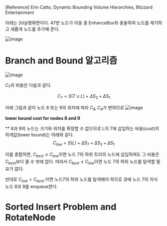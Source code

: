 [Reference] Erin Catto, Dynamic Bounding Volume Hierarchies, Blizzard Entertainment

아래는 2d실행화면이다. 47번 노드가 이동 중 EnhanceBox와 충돌하여 노드를 제거하고 새롭게 노드를 추가해 준다.

![image](https://github.com/mekjh12/BVH2d/assets/122244587/fc5e0d19-9b29-4915-8f71-a5ecdb7926da)

# Branch and Bound 알고리즘

![image](https://github.com/mekjh12/BVH2d/assets/122244587/4d1ff281-583b-4716-9493-cc661c301e1d)

$C_7$의 비용은 다음과 같다.

$$ C_{7}=S(7\cup L)+\Delta S_{3}+\Delta S_{1} $$


아래 그림과 같이 노드 8 또는 9의 위치에 따라 $C_8, C_9$가 변하므로 
![image](https://github.com/mekjh12/BVH2d/assets/122244587/344e3912-6b57-4e39-8778-865ea996bb24)

<b>lower bound cost for nodes 8 and 9</b>

** 8과 9의 노드는 크기와 위치를 확정할 수 없으므로 L이 7에 삽입하는 비용(cost)의 하계값(lower bound)는 아래와 같다.
$$C_{low}=S(L)+\Delta S_{7}+\Delta S_{3}+\Delta S_{1}$$

이를 종합하면, $C_{best}\leq C_{low}$이면 노드 7의 하위 트리의 노드에 삽입하여도 그 비용은 $C_{best}$보다 클 수 밖에 없다.
따라서 $C_{best}\leq C_{low}$이면 노드 7의 하위 노드를 탐색할 필요가 없다. 

반대로 $C_{low} < C_{best}$ 이면 노드7의 하위 노드를 탐색해야 하므로 큐에 노드 7의 자식 노드 8과 9를 enqueue한다.

# Sorted Insert Problem and RotateNode

